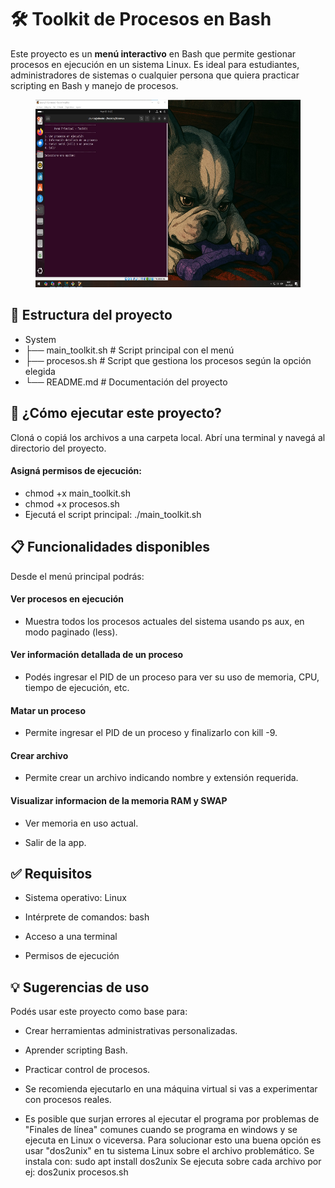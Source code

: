 # 🛠️ Toolkit de Procesos en Bash
Este proyecto es un <strong> menú interactivo</strong> en Bash que permite gestionar procesos en ejecución en un sistema Linux. Es ideal para estudiantes, administradores de sistemas o cualquier persona que quiera practicar scripting en Bash y manejo de procesos.

<figure><img src="menu.png" alt="logo" style="height: 300px;"></figure>


## 📂 Estructura del proyecto
- System
- ├── main_toolkit.sh      # Script principal con el menú
- ├── procesos.sh          # Script que gestiona los procesos según la opción elegida
- └── README.md            # Documentación del proyecto

## 🚀 ¿Cómo ejecutar este proyecto?
Cloná o copiá los archivos a una carpeta local.
Abrí una terminal y navegá al directorio del proyecto.

#### Asigná permisos de ejecución:
- chmod +x main_toolkit.sh
- chmod +x procesos.sh
- Ejecutá el script principal: ./main_toolkit.sh

## 📋 Funcionalidades disponibles
Desde el menú principal podrás:

#### Ver procesos en ejecución
- Muestra todos los procesos actuales del sistema usando ps aux, en modo paginado (less).

#### Ver información detallada de un proceso
- Podés ingresar el PID de un proceso para ver su uso de memoria, CPU, tiempo de ejecución, etc.

#### Matar un proceso
- Permite ingresar el PID de un proceso y finalizarlo con kill -9.

#### Crear archivo
- Permite crear un archivo indicando nombre y extensión requerida.

#### Visualizar informacion de la memoria RAM y SWAP
- Ver memoria en uso actual.

- Salir de la app. 


## ✅ Requisitos
- Sistema operativo: Linux

- Intérprete de comandos: bash

- Acceso a una terminal

- Permisos de ejecución

## 💡 Sugerencias de uso
Podés usar este proyecto como base para:

- Crear herramientas administrativas personalizadas.

- Aprender scripting Bash.

- Practicar control de procesos.

- Se recomienda ejecutarlo en una máquina virtual si vas a experimentar con procesos reales.

- Es posible que surjan errores al ejecutar el programa por problemas de "Finales de línea" comunes cuando se programa en windows y se ejecuta en Linux o viceversa. Para solucionar esto una buena opción es usar "dos2unix" en tu sistema Linux sobre el archivo problemático. 
Se instala con:  sudo apt install dos2unix
Se ejecuta sobre cada archivo por ej: dos2unix procesos.sh

